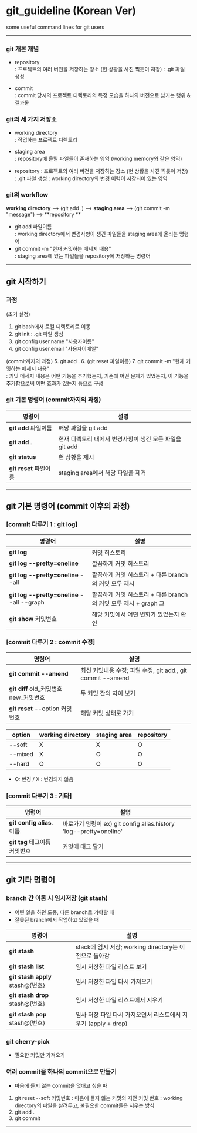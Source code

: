 # git_guideline (Korean Ver)
some useful command lines for git users

---

### git 개본 개념
 * repository  
  : 프로젝트의 여러 버전을 저장하는 장소 (현 상황을 사진 찍듯이 저장)
  : .git 파일 생성
  
 * commit  
  : commit 당시의 프로젝트 디렉토리의 특정 모습을 하나의 버전으로 남기는 행위 & 결과물 


### git의 세 가지 저장소  
* working directory  
  : 작업하는 프로젝트 디렉토리  
  
* staging area  
  : repository에 올릴 파일들이 존재하는 영역 (working memory와 같은 영역)  
  
* repository 
  : 프로젝트의 여러 버전을 저장하는 장소 (현 상황을 사진 찍듯이 저장)
  : .git 파일 생성
  : working directory의 변경 이력이 저장되어 있는 영역


### git의 workflow
**working directory** --> (git add .) --> **staging area** --> (git commit -m "message") --> **repository **

* git add 파일이름  
  : working directory에서 변경사항이 생긴 파일들을 staging area에 올리는 명령어
* git commit -m "현재 커밋하는 메세지 내용"  
  : staging area에 있는 파일들을 repository에 저장하는 명령어

---

## git 시작하기

### 과정
(초기 설정)
1. git bash에서 로컬 디렉토리로 이동
2. git init : .git 파일 생성
3. git config user.name "사용자이름"
4. git config user.email "사용자이메일"

(commit까지의 과정)
5. git add .
6. (git reset 파일이름)
7. git commit -m "현재 커밋하는 메세지 내용"  
 : 커밋 메세지 내용은 어떤 기능을 추가했는지, 기존에 어떤 문제가 있었는지, 이 기능을 추가함으로써 어떤 효과가 있는지 등으로 구성  


### git 기본 명령어 (commit까지의 과정)
 |명령어|설명|
|------|---|
|**git add** 파일이름|해당 파일을 git add|
|**git add** .|현재 디렉토리 내에서 변경사항이 생긴 모든 파일을 git add|
|**git status**|현 상황을 제시|
|**git reset** 파일이름|staging area에서 해당 파일을 제거|


---


## git 기본 명령어 (commit 이후의 과정)
### [commit 다루기 1 : git log]
 |명령어|설명|
|------|---|
|**git log**|커밋 히스토리|
|**git log --pretty=oneline**|깔끔하게 커밋 히스토리|
|**git log --pretty=oneline** --all|깔끔하게 커밋 히스토리 + 다른 branch의 커밋 모두 제시|
|**git log --pretty=oneline** --all --graph|깔끔하게 커밋 히스토리 + 다른 branch의 커밋 모두 제시 +  graph 그|
|**git show** 커밋번호|해당 커밋에서 어떤 변화가 있었는지 확인|


### [commit 다루기 2 : commit 수정]
 |명령어|설명|
|------|---|
|**git commit --amend**|최신 커밋내용 수정; 파일 수정, git add., git commit --amend|
|**git diff** old_커밋번호 new_커밋번호|두 커밋 간의 차이 보기|
|**git reset** --option 커밋번호|해당 커밋 상태로 가기|


|option|working directory|staging area|repository|
|------|---|---|---|
|--soft|X|X|O|
|--mixed|X|O|O|
|--hard|O|O|O|  

* O: 변경 / X : 변경되지 않음

### [commit 다루기 3 : 기타]
 |명령어|설명|
|------|---|
|**git config alias**.이름|바로가기 명령어 ex) git config alias.history 'log--pretty=oneline'|
|**git tag** 태그이름 커밋번호|커밋에 태그 달기|

---

## git 기타 명령어

### branch 간 이동 시 임시저장 (git stash) 
- 어떤 일을 하던 도중, 다른 branch로 가야할 때
- 잘못된 branch에서 작업하고 있었을 때
 

 |명령어|설명|
|------|---|
|**git stash**|stack에 임시 저장; working directory는 이전으로 돌아감|
|**git stash list**|임시 저장한 파일 리스트 보기|
|**git stash apply** stash@{번호}|임시 저장한 파일 다시 가져오기|
|**git stash drop** stash@{번호}|임시 저장한 파일 리스트에서 지우기|
|**git stash pop** stash@{번호}|임사 저장 파일 다시 가져오면서 리스트에서 지우기 (apply + drop)|


### git cherry-pick
- 필요한 커밋만 가져오기  

### 여러 commit을 하나의 commit으로 만들기
- 마음에 들지 않는 commit을 없애고 싶을 때  
 1. git reset --soft 커밋번호
   : 마음에 들지 않는 커밋의 지전 커밋 번호
   : working directory의 파일을 살려두고, 불필요한 commit들은 지우는 방식 
 2. git add .
 3. git commit

---





